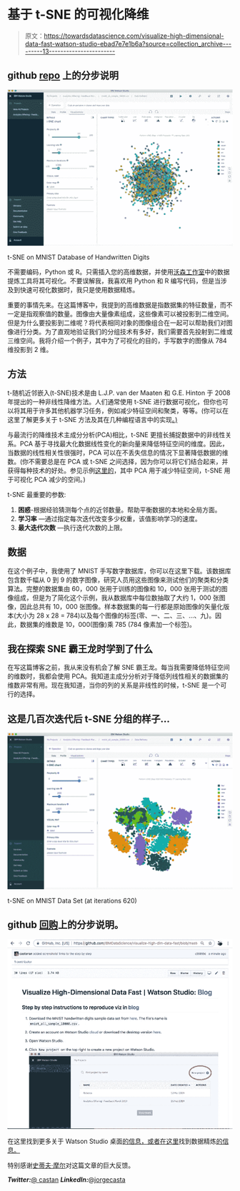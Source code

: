 # 基于 t-SNE 的可视化降维

> 原文：<https://towardsdatascience.com/visualize-high-dimensional-data-fast-watson-studio-ebad7e7e1b6a?source=collection_archive---------13----------------------->

## github [repo](https://github.com/IBMDataScience/visualize-high-dim-data-fast/blob/master/README.md) 上的分步说明

![](img/1b4a43e5cc626fe09f056f4202b0b19d.png)

t-SNE on MNIST Database of Handwritten Digits

不需要编码，Python 或 R。只需插入您的高维数据，并使用[沃森工作室](https://www.ibm.com/cloud/watson-studio)中的数据提炼工具将其可视化。不要误解我，我喜欢用 Python 和 R 编写代码，但是当涉及到快速可视化数据时，我只是使用数据精炼。

重要的事情先来。在这篇博客中，我提到的高维数据是指数据集的特征数量，而不一定是指观察值的数量。图像由大量像素组成，这些像素可以被投影到二维空间。但是为什么要投影到二维呢？将代表相同对象的图像组合在一起可以帮助我们对图像进行分类。为了直观地验证我们的分组技术有多好，我们需要首先投射到二维或三维空间。我将介绍一个例子，其中为了可视化的目的，手写数字的图像从 784 维投影到 2 维。

## 方法

t-随机近邻嵌入(t-SNE)技术是由 L.J.P. van der Maaten 和 G.E. Hinton 于 2008 年提出的一种非线性降维方法。人们通常使用 t-SNE 进行数据可视化，但你也可以将其用于许多其他机器学习任务，例如减少特征空间和聚类，等等。(你可以在这里了解更多关于 t-SNE 方法及其在几种编程语言中的实现[。)](https://lvdmaaten.github.io/tsne/)

与最流行的降维技术主成分分析(PCA)相比，t-SNE 更擅长捕捉数据中的非线性关系。PCA 基于寻找最大化数据线性变化的新向量来降低特征空间的维度。因此，当数据的线性相关性很强时，PCA 可以在不丢失信息的情况下显著降低数据的维数。(你不需要总是在 PCA 或 t-SNE 之间选择，因为你可以将它们结合起来，并获得每种技术的好处。参见示例[这里的](https://medium.com/@luckylwk/visualising-high-dimensional-datasets-using-pca-and-t-sne-in-python-8ef87e7915b)，其中 PCA 用于减少特征空间，t-SNE 用于可视化 PCA 减少的空间。)

t-SNE 最重要的参数:

1.  **困惑**-根据经验猜测每个点的近邻数量。帮助平衡数据的本地和全局方面。
2.  **学习率** —通过指定每次迭代改变多少权重，该值影响学习的速度。
3.  **最大迭代次数** —执行迭代次数的上限。

## 数据

在这个例子中，我使用了 MNIST 手写数字数据库，你可以在这里下载。该数据库包含数千幅从 0 到 9 的数字图像，研究人员用这些图像来测试他们的聚类和分类算法。完整的数据集由 60，000 张用于训练的图像和 10，000 张用于测试的图像组成，但是为了简化这个示例，我从数据库中每位数抽取了大约 1，000 张图像，因此总共有 10，000 张图像。样本数据集的每一行都是原始图像的矢量化版本(大小为 28 x 28 = 784)以及每个图像的标签(零、一、二、三、…、九)。因此，数据集的维数是 10，000(图像)乘 785 (784 像素加一个标签)。

## 我在探索 SNE 霸王龙时学到了什么

在写这篇博客之前，我从来没有机会了解 SNE 霸王龙。每当我需要降低特征空间的维数时，我都会使用 PCA。我知道主成分分析对于降低列线性相关的数据集的维数非常有用。现在我知道，当你的列的关系是非线性的时候，t-SNE 是一个可行的选择。

## 这是几百次迭代后 t-SNE 分组的样子…

![](img/cf0e4c6e2876c2361f2efdf7bffc655b.png)

t-SNE on MNIST Data Set (at iterations 620)

## github [回购](https://github.com/IBMDataScience/visualize-high-dim-data-fast/blob/master/README.md)上的分步说明。

![](img/4a791aa41fd0bef1f360f4b734f0d408.png)

在这里找到更多关于 Watson Studio 桌面[的信息，或者在这里](https://medium.com/ibm-watson/ibm-watson-studio-is-coming-to-your-desktop-4160c15bb8d8)找到数据精炼[的信息。](https://www.ibm.com/cloud/data-refinery)

特别感谢[史蒂夫·摩尔](https://medium.com/u/c81f0352abb7?source=post_page-----ebad7e7e1b6a--------------------------------)对这篇文章的巨大反馈。

***Twitter:***[@ castan](https://twitter.com/castanan) ***LinkedIn:***@[jorgecasta](https://www.linkedin.com/in/jorgecasta/)